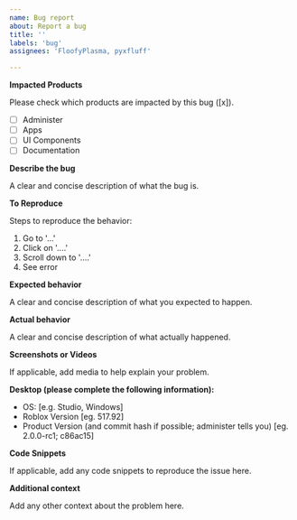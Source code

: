 ```yaml
---
name: Bug report
about: Report a bug
title: ''
labels: 'bug'
assignees: 'FloofyPlasma, pyxfluff'

---
```


<!-- Bug Reports MUST be filed in accordance with our contributing guidelines, found at https://github.com/administer-org/.github/blob/main/CONTRIBUTING.md We may close irrelevant reports which do not follow the format.-->

**Impacted Products**

Please check which products are impacted by this bug ([x]).

- [ ] Administer
- [ ] Apps
- [ ] UI Components
- [ ] Documentation

**Describe the bug**

A clear and concise description of what the bug is.

**To Reproduce**

Steps to reproduce the behavior:
1. Go to '...'
2. Click on '....'
3. Scroll down to '....'
4. See error

**Expected behavior**

A clear and concise description of what you expected to happen.

**Actual behavior**

A clear and concise description of what actually happened.

**Screenshots or Videos**

If applicable, add media to help explain your problem.

**Desktop (please complete the following information):**
 - OS: [e.g. Studio, Windows]
 - Roblox Version [eg. 517.92]
 - Product Version (and commit hash if possible; administer tells you) [eg. 2.0.0-rc1; c86ac15]
 

**Code Snippets**

If applicable, add any code snippets to reproduce the issue here.

**Additional context**

Add any other context about the problem here.
